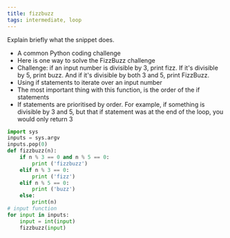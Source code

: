 ```yaml
---
title: fizzbuzz
tags: intermediate, loop
---
```


Explain briefly what the snippet does.

- A common Python coding challenge
- Here is one way to solve the FizzBuzz challenge
- Challenge: if an input number is divisible by 3, print fizz. If it's divisible by 5, print buzz. And if it's divisible by both 3 and 5, print FizzBuzz.
- Using if statements to iterate over an input number
- The most important thing with this function, is the order of the if statements
- If statements are prioritised by order. For example, if something is divisible by 3 and 5, but that if statement was at the end of the loop, you would only return 3

```py
import sys
inputs = sys.argv
inputs.pop(0)
def fizzbuzz(n):
    if n % 3 == 0 and n % 5 == 0:
        print ('fizzbuzz')
    elif n % 3 == 0:
        print ('fizz')
    elif n % 5 == 0:
        print ('buzz')
    else:
        print(n)
# input function
for input in inputs:
    input = int(input)
    fizzbuzz(input)
